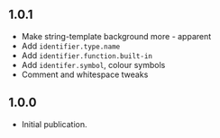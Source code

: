 ## 1.0.1

- Make string-template background more - apparent
- Add `identifier.type.name`
- Add `identifier.function.built-in`
- Add `identifer.symbol`, colour symbols
- Comment and whitespace tweaks

## 1.0.0

- Initial publication.
